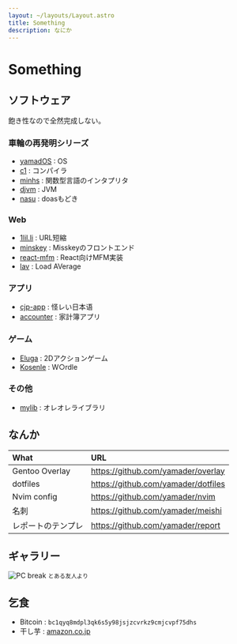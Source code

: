 ```yaml
---
layout: ~/layouts/Layout.astro
title: Something
description: なにか
---
```


# Something

## ソフトウェア

飽き性なので全然完成しない。

### 車輪の再発明シリーズ

- [yamadOS](/software/yamados/) : OS
- [c1](/software/c1/) : コンパイラ
- [minhs](/software/minhs/) : 関数型言語のインタプリタ<!-- - [dname](/software/dname/) : 権威 -->
- [djvm](/software/djvm/) : JVM<!-- - [dinit](/software/dinit/) : SysV互換init --><!-- - [coreutils](/software/coreutils/) : coreutilsもどき -->
- [nasu](/software/nasu/) : doasもどき

### Web

- [1lil.li](/service/1lilli/) : URL短縮
- [minskey](/software/minskey/) : Misskeyのフロントエンド
- [react-mfm](/software/react-mfm/) : React向けMFM実装
- [lav](/software/lav/) : Load AVerage
<!-- - [yamadom](/software/yamadom/) : Virtual DOM -->

### アプリ

<!-- - [DroidSKK](/software/droidskk/) : Android向けSKK -->
- [cjp-app](/software/cjp-app/) : 怪レい日本语
- [accounter](/software/accounter/) : 家計簿アプリ

### ゲーム

- [Eluga](/software/eluga/) : 2Dアクションゲーム
- [Kosenle](/software/kosenle/) : W○rdle

### その他

- [mylib](/software/mylib/) : オレオレライブラリ

## なんか

| What               | URL                                 |
|:------------------ |:----------------------------------- |
| Gentoo Overlay     | https://github.com/yamader/overlay  |
| dotfiles           | https://github.com/yamader/dotfiles |
| Nvim config        | https://github.com/yamader/nvim     |
| 名刺               | https://github.com/yamader/meishi   |
| レポートのテンプレ | https://github.com/yamader/report   |

## ギャラリー

![PC break](./_broken.jpg)
<small>とある友人より</small>

## 乞食

- Bitcoin : `bc1qyq8mdpl3qk6s5y98jsjzcvrkz9cmjcvpf75dhs`
- 干し芋 : [amazon.co.jp](https://wish.dyama.net)
